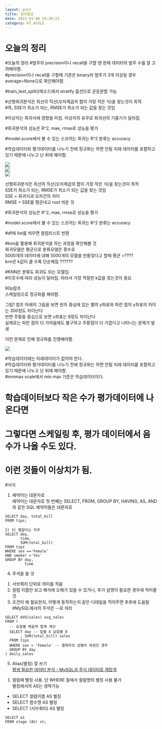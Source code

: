 ```yaml
---
layout: post
title: 정리필요
date: 2023-03-06 19:20:23 
category: KT_AIVLE
---
```


# 오늘의 정리

#오늘의 정리 
#범주의 precision이나 recall을 구할 땐 현재 데이터의 범주 수를 잘 고려해야함.   
#precision이나 recall을 구할때 기준은 binary라 범주가 3개 이상일 경우 average=None으로 확인해야함.  

#train_test_split()메소드에서 stratify 옵션으로 균등분할 가능   

#선형회귀분석은 최선의 직선(오차제곱의 합이 가장 작은 식)을 찾는것이 목적  
#즉, SSE가 최소가 되는, RMSE가 최소가 되는 값을 찾는 것임   
  
#이상치는 회귀식에 영향을 미침. 이상치의 유무로 회귀선의 기울기가 달라짐  
    
#회귀분석의 성능은 R^2, mae, rmse로 성능을 평가   

#model.score에서 볼 수 있는 스코어는 회귀는 R^2 분류는 accuracy   

#학습데이터와 평가데이터를 나누기 전에 정규화는 하면 안됨 미래 데이터를 포함하고 있기 때문에 나누고 난 뒤에 해야함.   





![](../%EC%9D%B4%EB%AF%B8%EC%A7%80/20230308_01.PNG)    
![](../%EC%9D%B4%EB%AF%B8%EC%A7%80/20230308_02.PNG)      
![](../%EC%9D%B4%EB%AF%B8%EC%A7%80/20230308_03.PNG)     

선형회귀분석은 최선의 직선(오차제곱의 합이 가장 작은 식)을 찾는것이 목적  
SSE가 최소가 되는, RMSE가 최소가 되는 값을 찾는 것임   
SSE = 회귀식과 오차간의 차이   
RMSE = SSE를 평균내고 root 씌운 것   

#회귀분석의 성능은 R^2, mae, rmse로 성능을 평가   

#model.score에서 볼 수 있는 스코어는 회귀는 R^2 분류는 accuracy   

#df에 list를 씌우면 컬럼리스트 반환   

#knn을 활용해 회귀분석을 하는 과정을 확인해볼 것   
회귀모델은 평균으로 분류모델은 횟수로   
5000개의 데이터에 대해 5000개의 모델을 만들었다고 할때 평균 >????   
knn은 k값이 클 수록 단순해짐 ??????  

#KNN은 분류도 회귀도 되는 모델임.  
#이웃수에 따라 성능이 달라짐. 따라서 가장 적절한 k값을 찾는것이 중요    


90p참조  
스케일링으로 정규화를 해야함.  

그림1 참조
아래의 그림을 보면 원의 중심에 있는 별의 y좌표와 파란 점의 y좌표의 차이는 300정도 차이난다  
반면 주황을 중심으로 보면 x좌표는 8정도 차이난다  
실제로는 파란 점이 더 가까움에도 불구하고 주황점이 더 가깝다고 나타나는 문제가 발생  

이런 문제로 인해 정규화를 진행해야함.   

![](../%EC%9D%B4%EB%AF%B8%EC%A7%80/20230308_04.PNG)  

#학습데이터에는 미래데이터가 없어야 한다.  
#학습데이터와 평가데이터를 나누기 전에 정규화는 하면 안됨 미래 데이터를 포함하고 있기 때문에 나누고 난 뒤에 해야함.   
#minmax scale에서 min max 기준은 학습데이터이다.   

# 학습데이터보다 작은 수가 평가데이터에 나온다면   
# 그렇다면 스케일링 후, 평가 데이터에서 음수가 나올 수도 있다.  
# 이런 것들이 이상치가 됨.  






#서식 

1) 예약어는 대문자로  
예약어는 대문자로 첫 번째는 SELECT, FROM, GROUP BY, HAVING, AS, AND 와 같은 SQL 예약어들은 대문자로  
```MySQL
SELECT day, total_bill  
FROM tips;  

2) 3) 행갈이는 자주  
SELECT day,    
       time,    
       SUM(total_bill)    
FROM tips  
WHERE sex =='Female'  
AND smoker ='Yes'   
GROUP BY day,
         time      
```

4) 주석을 쓸 것  
1. 서브쿼리 단위로 의미를 적음     
2. 컬럼 이름만 보고 해석에 오해가 있을 수 있거나, 추가 설명이 필요한 경우에 적어줄 것  
3. 조건이 왜 필요한지, 어떻게 동작하는지 같은 디테일을 적어주면 추후에 도움됨    
#MySQL에서의 주석은 --로 처리  

```MySQL
SELECT AVG(sales) avg_sales  
FROM (  
  -- 요일별 매출액 합계 계산  
  SELECT day -- 일별 X 요일별 O  
       , SUM(total_bill) sales  
  FROM tips  
  WHERE sex = 'Female' -- 결제자의 성별이 여성인 경우  
  GROUP BY day  
) daily_sales    
```

5) Alias(별칭) 잘 쓰기  
[평생 필요한 데이터 분석 - MySQL과 주식 데이터로 재밌게](https://wikidocs.net/131380)  

1. 컬럼에 별칭 사용. 단 WHERE 절에서 컬럼명의 별칭 사용 불가   
   별칭에서의 AS는 생략가능  

- SELECT 컬럼이름 AS 별칭  
- SELECT 함수명 AS 별칭   
- SELECT (서브쿼리) AS 별칭   

```MySQL
SELECT a1  
FROM stage (AS) st;  
```